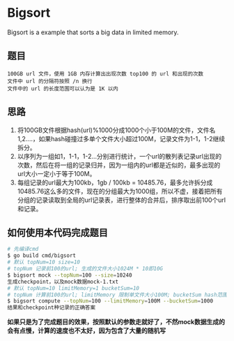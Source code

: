 # Bigsort

Bigsort is a example that sorts a big data in limited memory.

## 题目

    100GB url 文件，使用 1GB 内存计算出出现次数 top100 的 url 和出现的次数
    文件中 url 的分隔符按照 /n 换行
    文件中的 url 的长度范围可以认为是 1K 以内

## 思路

1. 将100GB文件根据hash(url)%1000分成1000个小于100M的文件，文件名1,2....，如果hash碰撞过多单个文件大小超过100M，记录文件为1-1，1-2继续拆分。
2. 以序列为一组如1，1-1，1-2...分别进行统计，一个url的散列表记录url出现的次数，然后在将一组的记录归并，因为一组内的url都是近似的，最多出现的url大小一定小于等于100M。
3. 每组记录的url最大为100kb，1gb / 100kb = 10485.76，最多允许拆分成10485.76这么多的文件，现在的分组最大为1000组，所以不虚，接着把所有分组的记录读取到全局的url记录表，进行整体的合并后，排序取出前100个url和记录。

## 如何使用本代码完成题目

```sh
# 先编译cmd
$ go build cmd/bigsort
# 默认 topNum=10 size=10
# topNum 记录前100的url; 生成的文件大小1024M * 10即10G
$ bigsort mock --topNum=100 --size=10240
生成checkpoint，以及mock数据mock-1.txt
# 默认 topNum=10 limitMemory=1 bucketSum=10
# topNum 计算前100的url; limitMemory 限制单文件大小100M; bucketSum hash范围为1000
$ bigsort compute --topNum=100 --limitMemory=100M --bucketSum=1000
结果和checkpoint种记录的正确答案
```

**如果只是为了完成题目的效果，按照默认的参数走就好了，不然mock数据生成的会有点慢，计算的速度也不太好，因为包含了大量的随机写**